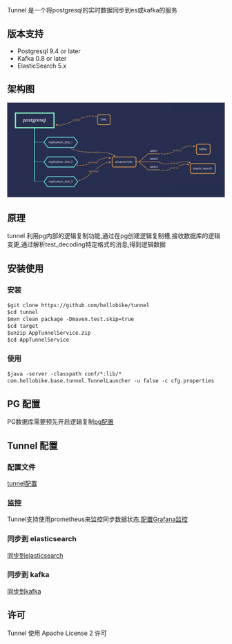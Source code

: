 Tunnel 是一个将postgresql的实时数据同步到es或kafka的服务

## 版本支持

- Postgresql 9.4 or later
- Kafka 0.8 or later
- ElasticSearch 5.x

## 架构图

![架构图](./doc/arch.png)

## 原理

tunnel 利用pg内部的逻辑复制功能,通过在pg创建逻辑复制槽,接收数据库的逻辑变更,通过解析test_decoding特定格式的消息,得到逻辑数据

## 安装使用

### 安装

```shell
$git clone https://github.com/hellobike/tunnel
$cd tunnel
$mvn clean package -Dmaven.test.skip=true
$cd target
$unzip AppTunnelService.zip
$cd AppTunnelService
```

### 使用

```shell
$java -server -classpath conf/*:lib/* com.hellobike.base.tunnel.TunnelLauncher -u false -c cfg.properties
```

## PG 配置

PG数据库需要预先开启逻辑复制[pg配置](./doc/pg.md)

## Tunnel 配置

### 配置文件

[tunnel配置](./doc/cfg.properties)

### 监控

Tunnel支持使用prometheus来监控同步数据状态,[配置Grafana监控](./doc/prometheus.md)

### 同步到 elasticsearch

[同步到elasticsearch](./doc/es.md)

### 同步到 kafka

[同步到kafka](./doc/kafka.md)


## 许可

Tunnel 使用 Apache License 2 许可